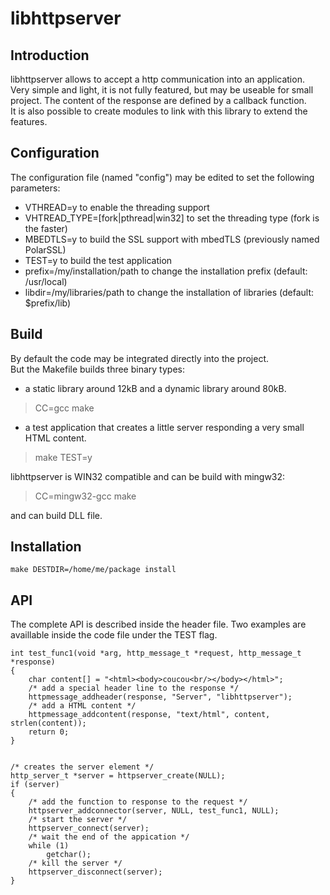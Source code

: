 # libhttpserver

## Introduction
libhttpserver allows to accept a http communication into an application.  
Very simple and light, it is not fully featured, but may be useable for small project.
The content of the response are defined by a callback function.  
It is also possible to create modules to link with this library to extend the features.

## Configuration
The configuration file (named "config") may be edited to set the following parameters:

 * VTHREAD=y to enable the threading support
 * VHTREAD_TYPE=[fork|pthread|win32] to set the threading type (fork is the faster)
 * MBEDTLS=y to build the SSL support with mbedTLS (previously named PolarSSL)
 * TEST=y to build the test application
 * prefix=/my/installation/path to change the installation prefix (default: /usr/local)
 * libdir=/my/libraries/path to change the installation of libraries (default: $prefix/lib)

## Build
By default the code may be integrated directly into the project.  
But the Makefile builds three binary types:

 * a static library around 12kB and a dynamic library around 80kB.  
> CC=gcc make

 * a test application that creates a little server responding a very small HTML content.  
> make TEST=y

libhttpserver is WIN32 compatible and can be build with mingw32:  
> CC=mingw32-gcc make

and can build DLL file.

## Installation

    make DESTDIR=/home/me/package install

## API
The complete API is described inside the header file.
Two examples are availlable inside the code file under the TEST flag.

    int test_func1(void *arg, http_message_t *request, http_message_t *response)
    {
    	char content[] = "<html><body>coucou<br/></body></html>";
    	/* add a special header line to the response */
    	httpmessage_addheader(response, "Server", "libhttpserver");
    	/* add a HTML content */
    	httpmessage_addcontent(response, "text/html", content, strlen(content));
    	return 0;
    }


    /* creates the server element */
    http_server_t *server = httpserver_create(NULL);
    if (server)
    {
        /* add the function to response to the request */
        httpserver_addconnector(server, NULL, test_func1, NULL);
        /* start the server */
        httpserver_connect(server);
        /* wait the end of the appication */
        while (1)
            getchar();
        /* kill the server */
        httpserver_disconnect(server);
    }
